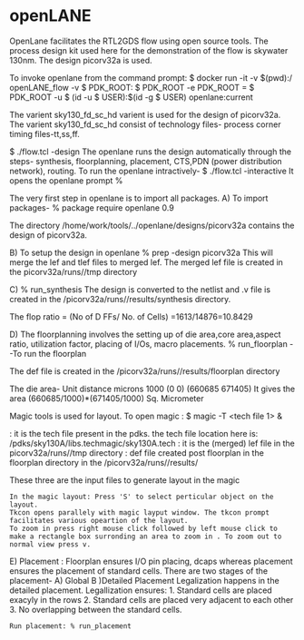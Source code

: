 # openLANE

OpenLane facilitates the RTL2GDS flow using open source tools. The process design kit used here for the demonstration of the flow is skywater 130nm. The design picorv32a is used.


To invoke openlane from the command prompt: 
$ docker run -it -v $(pwd):/ openLANE_flow -v $ PDK_ROOT: $ PDK_ROOT -e PDK_ROOT = $ PDK_ROOT -u $ (id -u $ USER):$(id -g $ USER) openlane:current

The varient sky130_fd_sc_hd varient is used for the design of picorv32a. The varient sky130_fd_sc_hd consist of technology files- process corner timing files-tt,ss,ff.

$ ./flow.tcl -design     The openlane runs the design automatically through the steps- synthesis, floorplanning, placement, CTS,PDN (power distribution network), routing. 
To run the openlane intractively- $ ./flow.tcl -interactive
It opens the openlane prompt %

The very first step in openlane is to import all packages.
A) To import packages- % package require openlane 0.9

The directory /home/work/tools/../openlane/designs/picorv32a contains the design of picorv32a. 

B) To setup the design in openlane 
% prep -design picorv32a 
This will merge the lef and tlef files to merged lef. The merged lef file is created in the picorv32a/runs/<date>/tmp directory
  
C) % run_synthesis 
  The design is converted to the netlist and .v file is created in the /picorv32a/runs/<date>/results/synthesis directory.
  
  The flop ratio = (No of D FFs/ No. of Cells) =1613/14876=10.8429 
 
D) The floorplanning involves the setting up of die area,core area,aspect ratio, utilization factor, placing of I/Os, macro placements.
  % run_floorplan  --To run the floorplan
  
  The def file is created in the /picorv32a/runs/<date>/results/floorplan directory
  
  The die area-  Unit distance microns 1000
                 (0 0) (660685  671405)
  It gives the area (660685/1000)*(671405/1000) Sq. Micrometer
  
 Magic tools is used for layout. To open magic : $ magic -T <tech file 1> <lef read file2> <def file3> &
  
  <file1>: it is the tech file present in the pdks. the tech file location here is: /pdks/sky130A/libs.techmagic/sky130A.tech
  <file2>: it is the (merged) lef file in the picorv32a/runs/<date>/tmp directory
  <file3>: def file created post floorplan in the floorplan directory in the /picorv32a/runs/<date>/results/
    
  These three are the input files to generate layout in the magic
  
    In the magic layout: Press 'S' to select perticular object on the layout. 
    Tkcon opens parallely with magic layput window. The tkcon prompt facilitates various opeartion of the layout. 
    To zoom in press right mouse click followed by left mouse click to make a rectangle box surronding an area to zoom in . To zoom out to normal view press v.
    
  E) Placement :
    Floorplan ensures I/O pin placing, dcaps whereas placement ensures the placement of standard cells. 
    There are two stages of the placement- A) Global B )Detailed  Placement
    Legalization happens in the detailed placement. Legallization ensures: 
    1. Standard cells are placed exacyly in the rows 2. Standard cells are placed very adjacent to each other 3. No overlapping between the standard cells.
    
    Run placement: % run_placement
    
    
    
  




